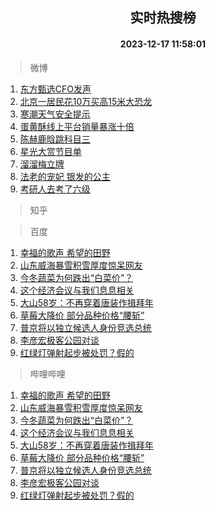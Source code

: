 <div align="center"><h2>实时热搜榜</h2><h4>2023-12-17 11:58:01</h4></div>

> 微博  

1. [东方甄选CFO发声](https://s.weibo.com/weibo?q=%23%E4%B8%9C%E6%96%B9%E7%94%84%E9%80%89CFO%E5%8F%91%E5%A3%B0%23&t=31&band_rank=1&Refer=top)<br />
2. [北京一居民花10万买高15米大恐龙](https://s.weibo.com/weibo?q=%23%E5%8C%97%E4%BA%AC%E4%B8%80%E5%B1%85%E6%B0%91%E8%8A%B110%E4%B8%87%E4%B9%B0%E9%AB%9815%E7%B1%B3%E5%A4%A7%E6%81%90%E9%BE%99%23&t=31&band_rank=2&Refer=top)<br />
3. [寒潮天气安全提示](https://s.weibo.com/weibo?q=%23%E5%AF%92%E6%BD%AE%E5%A4%A9%E6%B0%94%E5%AE%89%E5%85%A8%E6%8F%90%E7%A4%BA%23&t=31&band_rank=3&Refer=top)<br />
4. [蛋黄酥线上平台销量暴涨十倍](https://s.weibo.com/weibo?q=%23%E8%9B%8B%E9%BB%84%E9%85%A5%E7%BA%BF%E4%B8%8A%E5%B9%B3%E5%8F%B0%E9%94%80%E9%87%8F%E6%9A%B4%E6%B6%A8%E5%8D%81%E5%80%8D%23&t=31&band_rank=4&Refer=top)<br />
5. [陈赫鹿晗跳科目三](https://s.weibo.com/weibo?q=%23%E9%99%88%E8%B5%AB%E9%B9%BF%E6%99%97%E8%B7%B3%E7%A7%91%E7%9B%AE%E4%B8%89%23&t=31&band_rank=5&Refer=top)<br />
6. [星光大赏节目单](https://s.weibo.com/weibo?q=%23%E6%98%9F%E5%85%89%E5%A4%A7%E8%B5%8F%E8%8A%82%E7%9B%AE%E5%8D%95%23&t=31&band_rank=6&Refer=top)<br />
7. [溜溜梅立牌](https://s.weibo.com/weibo?q=%E6%BA%9C%E6%BA%9C%E6%A2%85%E7%AB%8B%E7%89%8C&t=31&band_rank=7&Refer=top)<br />
8. [法老的宠妃 银发的公主](https://s.weibo.com/weibo?q=%E6%B3%95%E8%80%81%E7%9A%84%E5%AE%A0%E5%A6%83%20%E9%93%B6%E5%8F%91%E7%9A%84%E5%85%AC%E4%B8%BB&t=31&band_rank=8&Refer=top)<br />
9. [考研人去考了六级](https://s.weibo.com/weibo?q=%23%E8%80%83%E7%A0%94%E4%BA%BA%E5%8E%BB%E8%80%83%E4%BA%86%E5%85%AD%E7%BA%A7%23&t=31&band_rank=9&Refer=top)<br />

> 知乎  


> 百度  

1. [幸福的歌声 希望的田野](https://www.baidu.com/s?wd=%E5%B9%B8%E7%A6%8F%E7%9A%84%E6%AD%8C%E5%A3%B0+%E5%B8%8C%E6%9C%9B%E7%9A%84%E7%94%B0%E9%87%8E&sa=fyb_news&rsv_dl=fyb_news)<br />
2. [山东威海暴雪积雪厚度惊呆网友](https://www.baidu.com/s?wd=%E5%B1%B1%E4%B8%9C%E5%A8%81%E6%B5%B7%E6%9A%B4%E9%9B%AA%E7%A7%AF%E9%9B%AA%E5%8E%9A%E5%BA%A6%E6%83%8A%E5%91%86%E7%BD%91%E5%8F%8B&sa=fyb_news&rsv_dl=fyb_news)<br />
3. [今冬蔬菜为何跌出“白菜价”？](https://www.baidu.com/s?wd=%E4%BB%8A%E5%86%AC%E8%94%AC%E8%8F%9C%E4%B8%BA%E4%BD%95%E8%B7%8C%E5%87%BA%E2%80%9C%E7%99%BD%E8%8F%9C%E4%BB%B7%E2%80%9D%EF%BC%9F&sa=fyb_news&rsv_dl=fyb_news)<br />
4. [这个经济会议与我们息息相关](https://www.baidu.com/s?wd=%E8%BF%99%E4%B8%AA%E7%BB%8F%E6%B5%8E%E4%BC%9A%E8%AE%AE%E4%B8%8E%E6%88%91%E4%BB%AC%E6%81%AF%E6%81%AF%E7%9B%B8%E5%85%B3&sa=fyb_news&rsv_dl=fyb_news)<br />
5. [大山58岁：不再穿着唐装作揖拜年](https://www.baidu.com/s?wd=%E5%A4%A7%E5%B1%B158%E5%B2%81%EF%BC%9A%E4%B8%8D%E5%86%8D%E7%A9%BF%E7%9D%80%E5%94%90%E8%A3%85%E4%BD%9C%E6%8F%96%E6%8B%9C%E5%B9%B4&sa=fyb_news&rsv_dl=fyb_news)<br />
6. [草莓大降价 部分品种价格“腰斩”](https://www.baidu.com/s?wd=%E8%8D%89%E8%8E%93%E5%A4%A7%E9%99%8D%E4%BB%B7+%E9%83%A8%E5%88%86%E5%93%81%E7%A7%8D%E4%BB%B7%E6%A0%BC%E2%80%9C%E8%85%B0%E6%96%A9%E2%80%9D&sa=fyb_news&rsv_dl=fyb_news)<br />
7. [普京将以独立候选人身份竞选总统](https://www.baidu.com/s?wd=%E6%99%AE%E4%BA%AC%E5%B0%86%E4%BB%A5%E7%8B%AC%E7%AB%8B%E5%80%99%E9%80%89%E4%BA%BA%E8%BA%AB%E4%BB%BD%E7%AB%9E%E9%80%89%E6%80%BB%E7%BB%9F&sa=fyb_news&rsv_dl=fyb_news)<br />
8. [李彦宏极客公园对谈](https://www.baidu.com/s?wd=%E6%9D%8E%E5%BD%A6%E5%AE%8F%E6%9E%81%E5%AE%A2%E5%85%AC%E5%9B%AD%E5%AF%B9%E8%B0%88&sa=fyb_news&rsv_dl=fyb_news)<br />
9. [红绿灯弹射起步被处罚？假的](https://www.baidu.com/s?wd=%E7%BA%A2%E7%BB%BF%E7%81%AF%E5%BC%B9%E5%B0%84%E8%B5%B7%E6%AD%A5%E8%A2%AB%E5%A4%84%E7%BD%9A%EF%BC%9F%E5%81%87%E7%9A%84&sa=fyb_news&rsv_dl=fyb_news)<br />

> 哔哩哔哩  

1. [幸福的歌声 希望的田野](https://www.baidu.com/s?wd=%E5%B9%B8%E7%A6%8F%E7%9A%84%E6%AD%8C%E5%A3%B0+%E5%B8%8C%E6%9C%9B%E7%9A%84%E7%94%B0%E9%87%8E&sa=fyb_news&rsv_dl=fyb_news)<br />
2. [山东威海暴雪积雪厚度惊呆网友](https://www.baidu.com/s?wd=%E5%B1%B1%E4%B8%9C%E5%A8%81%E6%B5%B7%E6%9A%B4%E9%9B%AA%E7%A7%AF%E9%9B%AA%E5%8E%9A%E5%BA%A6%E6%83%8A%E5%91%86%E7%BD%91%E5%8F%8B&sa=fyb_news&rsv_dl=fyb_news)<br />
3. [今冬蔬菜为何跌出“白菜价”？](https://www.baidu.com/s?wd=%E4%BB%8A%E5%86%AC%E8%94%AC%E8%8F%9C%E4%B8%BA%E4%BD%95%E8%B7%8C%E5%87%BA%E2%80%9C%E7%99%BD%E8%8F%9C%E4%BB%B7%E2%80%9D%EF%BC%9F&sa=fyb_news&rsv_dl=fyb_news)<br />
4. [这个经济会议与我们息息相关](https://www.baidu.com/s?wd=%E8%BF%99%E4%B8%AA%E7%BB%8F%E6%B5%8E%E4%BC%9A%E8%AE%AE%E4%B8%8E%E6%88%91%E4%BB%AC%E6%81%AF%E6%81%AF%E7%9B%B8%E5%85%B3&sa=fyb_news&rsv_dl=fyb_news)<br />
5. [大山58岁：不再穿着唐装作揖拜年](https://www.baidu.com/s?wd=%E5%A4%A7%E5%B1%B158%E5%B2%81%EF%BC%9A%E4%B8%8D%E5%86%8D%E7%A9%BF%E7%9D%80%E5%94%90%E8%A3%85%E4%BD%9C%E6%8F%96%E6%8B%9C%E5%B9%B4&sa=fyb_news&rsv_dl=fyb_news)<br />
6. [草莓大降价 部分品种价格“腰斩”](https://www.baidu.com/s?wd=%E8%8D%89%E8%8E%93%E5%A4%A7%E9%99%8D%E4%BB%B7+%E9%83%A8%E5%88%86%E5%93%81%E7%A7%8D%E4%BB%B7%E6%A0%BC%E2%80%9C%E8%85%B0%E6%96%A9%E2%80%9D&sa=fyb_news&rsv_dl=fyb_news)<br />
7. [普京将以独立候选人身份竞选总统](https://www.baidu.com/s?wd=%E6%99%AE%E4%BA%AC%E5%B0%86%E4%BB%A5%E7%8B%AC%E7%AB%8B%E5%80%99%E9%80%89%E4%BA%BA%E8%BA%AB%E4%BB%BD%E7%AB%9E%E9%80%89%E6%80%BB%E7%BB%9F&sa=fyb_news&rsv_dl=fyb_news)<br />
8. [李彦宏极客公园对谈](https://www.baidu.com/s?wd=%E6%9D%8E%E5%BD%A6%E5%AE%8F%E6%9E%81%E5%AE%A2%E5%85%AC%E5%9B%AD%E5%AF%B9%E8%B0%88&sa=fyb_news&rsv_dl=fyb_news)<br />
9. [红绿灯弹射起步被处罚？假的](https://www.baidu.com/s?wd=%E7%BA%A2%E7%BB%BF%E7%81%AF%E5%BC%B9%E5%B0%84%E8%B5%B7%E6%AD%A5%E8%A2%AB%E5%A4%84%E7%BD%9A%EF%BC%9F%E5%81%87%E7%9A%84&sa=fyb_news&rsv_dl=fyb_news)<br />
